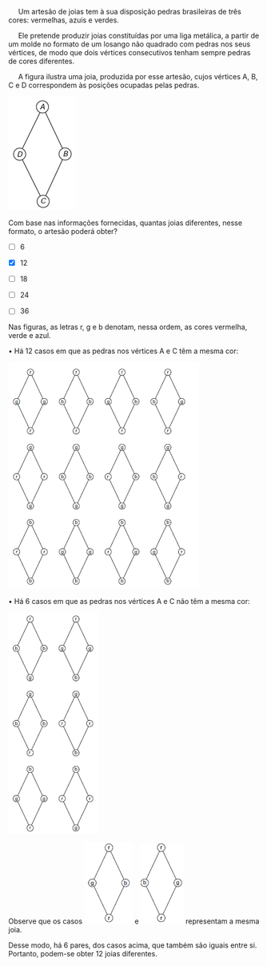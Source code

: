 

     Um artesão de joias tem à sua disposição pedras brasileiras de três cores: vermelhas, azuis e verdes.

     Ele pretende produzir joias constituídas por uma liga metálica, a partir de um molde no formato de um losango não quadrado com pedras nos seus vértices, de modo que dois vértices consecutivos tenham sempre pedras de cores diferentes.

     A figura ilustra uma joia, produzida por esse artesão, cujos vértices A, B, C e D correspondem às posições ocupadas pelas pedras.

![](bf342624-5f61-131b-2618-2865b22bb93e.png)

Com base nas informações fornecidas, quantas joias diferentes, nesse formato, o artesão poderá obter?



- [ ] 6
- [x] 12
- [ ] 18
- [ ] 24
- [ ] 36


Nas figuras, as letras r, g e b denotam, nessa ordem, as cores vermelha, verde e azul.

• Há 12 casos em que as pedras nos vértices A e C têm a mesma cor:

![](c6d45e3f-f78d-3a18-6399-aca66c5f194a.png)

• Há 6 casos em que as pedras nos vértices A e C não têm a mesma cor:

![](1ff82046-9927-3405-840a-2b98febe924a.png)

Observe que os casos ![](69df662c-274f-904d-8ed6-7bdbde2b426d.png) e ![](32daa98b-ffcc-190f-911f-d99066ec1f35.png) representam a mesma joia.

Desse modo, há 6 pares, dos casos acima, que também são iguais entre si. Portanto, podem-se obter 12 joias diferentes.

 
